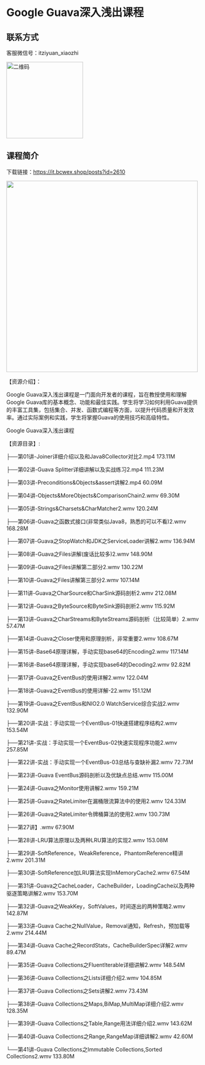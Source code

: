 # Google Guava深入浅出课程

## 联系方式

客服微信号：itziyuan_xiaozhi

<img src="https://ziyuanyun.oss-cn-guangzhou.aliyuncs.com/common/20240614073449/666b82192834a.jpg" width="200" height="200" alt="二维码">

## 课程简介

下载链接：https://it.bcwex.shop/posts?id=2610

<img src="https://ziyuanyun.oss-cn-guangzhou.aliyuncs.com/yun/20240515184138/664491620fb2e.jpg" width="500" alt="">

  【资源介绍】：

 Google Guava深入浅出课程是一门面向开发者的课程，旨在教授使用和理解Google Guava库的基本概念、功能和最佳实践。学生将学习如何利用Guava提供的丰富工具集，包括集合、并发、函数式编程等方面，以提升代码质量和开发效率。通过实际案例和实践，学生将掌握Guava的使用技巧和高级特性。

 

 Google Guava深入浅出课程

 【资源目录】:

 ├──第01讲-Joiner详细介绍以及和Java8Collector对比2.mp4 173.11M

 ├──第02讲-Guava Splitter详细讲解以及实战练习2.mp4 111.23M

 ├──第03讲-Preconditions&amp;Objects&amp;assert讲解2.mp4 60.09M

 ├──第04讲-Objects&amp;MoreObjects&amp;ComparisonChain2.wmv 69.30M

 ├──第05讲-Strings&amp;Charsets&amp;CharMatcher2.wmv 120.24M

 ├──第06讲-Guava之函数式接口(非常类似Java8，熟悉的可以不看)2.wmv 168.28M

 ├──第07讲-Guava之StopWatch和JDK之ServiceLoader讲解2.wmv 136.94M

 ├──第08讲-Guava之Files讲解(废话比较多)2.wmv 148.90M

 ├──第09讲-Guava之Files讲解第二部分2.wmv 130.22M

 ├──第10讲-Guava之Files讲解第三部分2.wmv 107.14M

 ├──第11讲-Guava之CharSource和CharSink源码剖析2.wmv 212.08M

 ├──第12讲-Guava之ByteSource和ByteSink源码剖析2.wmv 115.92M

 ├──第13讲-Guava之CharStreams和ByteStreams源码剖析（比较简单）2.wmv 57.47M

 ├──第14讲-Guava之Closer使用和原理剖析，非常重要2.wmv 108.67M

 ├──第15讲-Base64原理详解，手动实现base64的Encoding2.wmv 117.14M

 ├──第16讲-Base64原理详解，手动实现base64的Decoding2.wmv 92.82M

 ├──第17讲-Guava之EventBus的使用详解2.wmv 122.04M

 ├──第18讲-Guava之EventBus的使用详解-22.wmv 151.12M

 ├──第19讲-Guava之EventBus和NIO2.0 WatchService综合实战2.wmv 132.90M

 ├──第20讲-实战：手动实现一个EventBus-01快速搭建程序结构2.wmv 153.54M

 ├──第21讲-实战：手动实现一个EventBus-02快速实现程序功能2.wmv 257.85M

 ├──第22讲-实战：手动实现一个EventBus-03总结与查缺补漏2.wmv 72.73M

 ├──第23讲-Guava EventBus源码剖析以及优缺点总结.wmv 115.00M

 ├──第24讲-Guava之Monitor使用讲解2.wmv 159.21M

 ├──第25讲-Guava之RateLimiter在漏桶限流算法中的使用2.wmv 124.33M

 ├──第26讲-Guava之RateLimiter令牌桶算法的使用2.wmv 130.73M

 ├──第27讲】.wmv 67.90M

 ├──第28讲-LRU算法原理以及两种LRU算法的实现2.wmv 153.08M

 ├──第29讲-SoftReference，WeakReference，PhantomReference精讲2.wmv 201.31M

 ├──第30讲-SoftReference加LRU算法实现InMemoryCache2.wmv 67.54M

 ├──第31讲-Guava之CacheLoader，CacheBuilder，LoadingCache以及两种驱逐策略讲解2.wmv 153.70M

 ├──第32讲-Guava之WeakKey，SoftValues，时间逐出的两种策略2.wmv 142.87M

 ├──第33讲-Guava Cache之NullValue，Removal通知，Refresh，预加载等2.wmv 214.44M

 ├──第34讲-Guava Cache之RecordStats，CacheBuilderSpec详解2.wmv 89.47M

 ├──第35讲-Guava Collections之FluentIterable详细讲解2.wmv 148.54M

 ├──第36讲-Guava Collections之Lists详细介绍2.wmv 104.85M

 ├──第37讲-Guava Collections之Sets讲解2.wmv 73.43M

 ├──第38讲-Guava Collections之Maps,BiMap,MultiMap详细介绍2.wmv 128.35M

 ├──第39讲-Guava Collections之Table,Range用法详细介绍2.wmv 143.62M

 ├──第40讲-Guava Collections之Range,RangeMap详细讲解2.wmv 42.60M

 └──第41讲-Guava Collections之Immutable Collections,Sorted Collections2.wmv 133.80M

  